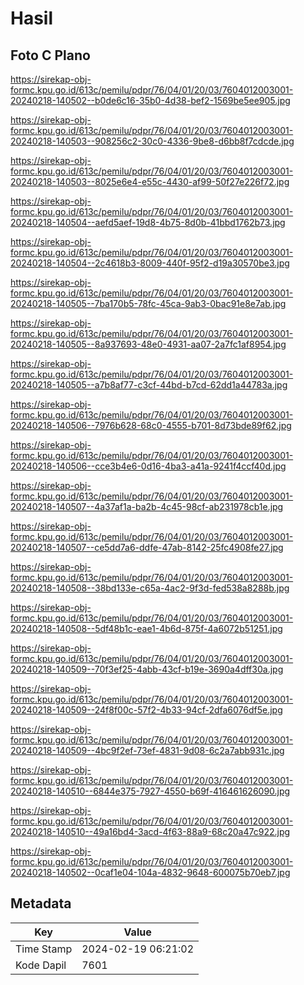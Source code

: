 # Hasil

## Foto C Plano

https://sirekap-obj-formc.kpu.go.id/613c/pemilu/pdpr/76/04/01/20/03/7604012003001-20240218-140502--b0de6c16-35b0-4d38-bef2-1569be5ee905.jpg

https://sirekap-obj-formc.kpu.go.id/613c/pemilu/pdpr/76/04/01/20/03/7604012003001-20240218-140503--908256c2-30c0-4336-9be8-d6bb8f7cdcde.jpg

https://sirekap-obj-formc.kpu.go.id/613c/pemilu/pdpr/76/04/01/20/03/7604012003001-20240218-140503--8025e6e4-e55c-4430-af99-50f27e226f72.jpg

https://sirekap-obj-formc.kpu.go.id/613c/pemilu/pdpr/76/04/01/20/03/7604012003001-20240218-140504--aefd5aef-19d8-4b75-8d0b-41bbd1762b73.jpg

https://sirekap-obj-formc.kpu.go.id/613c/pemilu/pdpr/76/04/01/20/03/7604012003001-20240218-140504--2c4618b3-8009-440f-95f2-d19a30570be3.jpg

https://sirekap-obj-formc.kpu.go.id/613c/pemilu/pdpr/76/04/01/20/03/7604012003001-20240218-140505--7ba170b5-78fc-45ca-9ab3-0bac91e8e7ab.jpg

https://sirekap-obj-formc.kpu.go.id/613c/pemilu/pdpr/76/04/01/20/03/7604012003001-20240218-140505--8a937693-48e0-4931-aa07-2a7fc1af8954.jpg

https://sirekap-obj-formc.kpu.go.id/613c/pemilu/pdpr/76/04/01/20/03/7604012003001-20240218-140505--a7b8af77-c3cf-44bd-b7cd-62dd1a44783a.jpg

https://sirekap-obj-formc.kpu.go.id/613c/pemilu/pdpr/76/04/01/20/03/7604012003001-20240218-140506--7976b628-68c0-4555-b701-8d73bde89f62.jpg

https://sirekap-obj-formc.kpu.go.id/613c/pemilu/pdpr/76/04/01/20/03/7604012003001-20240218-140506--cce3b4e6-0d16-4ba3-a41a-9241f4ccf40d.jpg

https://sirekap-obj-formc.kpu.go.id/613c/pemilu/pdpr/76/04/01/20/03/7604012003001-20240218-140507--4a37af1a-ba2b-4c45-98cf-ab231978cb1e.jpg

https://sirekap-obj-formc.kpu.go.id/613c/pemilu/pdpr/76/04/01/20/03/7604012003001-20240218-140507--ce5dd7a6-ddfe-47ab-8142-25fc4908fe27.jpg

https://sirekap-obj-formc.kpu.go.id/613c/pemilu/pdpr/76/04/01/20/03/7604012003001-20240218-140508--38bd133e-c65a-4ac2-9f3d-fed538a8288b.jpg

https://sirekap-obj-formc.kpu.go.id/613c/pemilu/pdpr/76/04/01/20/03/7604012003001-20240218-140508--5df48b1c-eae1-4b6d-875f-4a6072b51251.jpg

https://sirekap-obj-formc.kpu.go.id/613c/pemilu/pdpr/76/04/01/20/03/7604012003001-20240218-140509--70f3ef25-4abb-43cf-b19e-3690a4dff30a.jpg

https://sirekap-obj-formc.kpu.go.id/613c/pemilu/pdpr/76/04/01/20/03/7604012003001-20240218-140509--24f8f00c-57f2-4b33-94cf-2dfa6076df5e.jpg

https://sirekap-obj-formc.kpu.go.id/613c/pemilu/pdpr/76/04/01/20/03/7604012003001-20240218-140509--4bc9f2ef-73ef-4831-9d08-6c2a7abb931c.jpg

https://sirekap-obj-formc.kpu.go.id/613c/pemilu/pdpr/76/04/01/20/03/7604012003001-20240218-140510--6844e375-7927-4550-b69f-416461626090.jpg

https://sirekap-obj-formc.kpu.go.id/613c/pemilu/pdpr/76/04/01/20/03/7604012003001-20240218-140510--49a16bd4-3acd-4f63-88a9-68c20a47c922.jpg

https://sirekap-obj-formc.kpu.go.id/613c/pemilu/pdpr/76/04/01/20/03/7604012003001-20240218-140502--0caf1e04-104a-4832-9648-600075b70eb7.jpg


## Metadata

| Key        | Value               |
| ---------- | ------------------- |
| Time Stamp | 2024-02-19 06:21:02 |
| Kode Dapil | 7601                |



